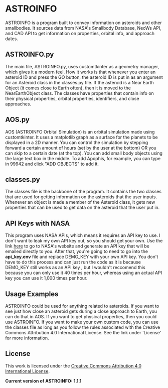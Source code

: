 # ASTROINFO

<p>
ASTROINFO is a program built to convey information 
on asteroids and other smallbodies. It sources data from 
NASA's Smallbody Database, NeoWs API, and CAD API to get
information on properties, orbital info, and approach dates.
</p>
<h2>
ASTROINFO.py
</h2>
<p>
The main file, ASTROINFO.py, uses customtkinter as a geometry manager, 
which gives it a modern feel. How it works is that whenever you enter an
asteroid ID and press the GO button, the asteroid ID is put in as an argument
for an Asteroid class in the classes.py file. If the asteroid is a Near Earth Object
(it comes close to Earth often), then it is moved to the NearEarthObject class.
The classes have properties that contain info on their physical properties,
orbital properties, identifiers, and close approaches.
</p>

<h2>
AOS.py
</h2>
<p>
AOS (ASTROINFO Orbital Simulation) is an orbital simulation made using customtkinter.
It uses a matplotlib graph as a surface for the planets to be displayed in a 2D manner.
You can control the simulation by stepping forward a certain amount of hours (set by the user
at the bottom) OR you can skip to a certain date (at the top). You can add small body objects
using the large text box in the middle. To add Apophis, for example, you can type in 99942 and
click "ADD OBJECTS" to add it.
</p>
<h2>
classes.py
</h2>
<p>
The classes file is the backbone of the program. It contains the two classes that are used for 
getting information on the asteroids that the user inputs. Whenever an object is made a member
of the Asteroid class, it gets new properties that can be used to get data on the asteroid that
the user put in.
</p>
<h2>
API Keys with NASA
</h2>
This program uses NASA APIs, which means it requires an API key to use. I don't want to leak my
own API key out, so you should get your own. Use the link <a href="https://api.nasa.gov/">here</a>
to go to NASA's website and generate an API key that will be emailed directly to you. After that,
you're going to need to go into the <b>api_key.env</b> file and replace DEMO_KEY with your own API key. 
You don't have to do this process and can just run the code as it is because DEMO_KEY still works as an API key
, but I wouldn't reccomend this because you can only use it 40 times per hour, whereas using an actual
API key you can use it 1,000 times per hour.

## Usage Examples
ASTROINFO could be used for anything related to asteroids. If you want to see just how close an asteroid gets
during a close approach to Earth, you can do that in AOS. If you want to get physical properties, then you could
use ASTROINFO. If you want to make your own custom code, you can use the classes file as long as you follow the rules
associated with the Creative Commons Attribution 4.0 International License. See the link under 'License' for more information.

##  License
This work is licensed under the [Creative Commons Attribution 4.0 International License](https://creativecommons.org/licenses/by/4.0/).

<p>
<b>Current version of ASTROINFO: 1.1.1</b>
</p>

